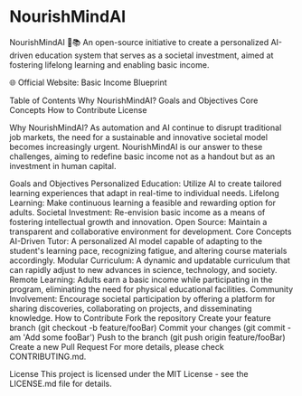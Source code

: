 # NourishMindAI
NourishMindAI :brain::books:
An open-source initiative to create a personalized AI-driven education system that serves as a societal investment, aimed at fostering lifelong learning and enabling basic income.

🌐 Official Website: Basic Income Blueprint

Table of Contents
Why NourishMindAI?
Goals and Objectives
Core Concepts
How to Contribute
License

Why NourishMindAI?
As automation and AI continue to disrupt traditional job markets, the need for a sustainable and innovative societal model becomes increasingly urgent. NourishMindAI is our answer to these challenges, aiming to redefine basic income not as a handout but as an investment in human capital.

Goals and Objectives
Personalized Education: Utilize AI to create tailored learning experiences that adapt in real-time to individual needs.
Lifelong Learning: Make continuous learning a feasible and rewarding option for adults.
Societal Investment: Re-envision basic income as a means of fostering intellectual growth and innovation.
Open Source: Maintain a transparent and collaborative environment for development.
Core Concepts
AI-Driven Tutor: A personalized AI model capable of adapting to the student's learning pace, recognizing fatigue, and altering course materials accordingly.
Modular Curriculum: A dynamic and updatable curriculum that can rapidly adjust to new advances in science, technology, and society.
Remote Learning: Adults earn a basic income while participating in the program, eliminating the need for physical educational facilities.
Community Involvement: Encourage societal participation by offering a platform for sharing discoveries, collaborating on projects, and disseminating knowledge.
How to Contribute
Fork the repository
Create your feature branch (git checkout -b feature/fooBar)
Commit your changes (git commit -am 'Add some fooBar')
Push to the branch (git push origin feature/fooBar)
Create a new Pull Request
For more details, please check CONTRIBUTING.md.

License
This project is licensed under the MIT License - see the LICENSE.md file for details.
